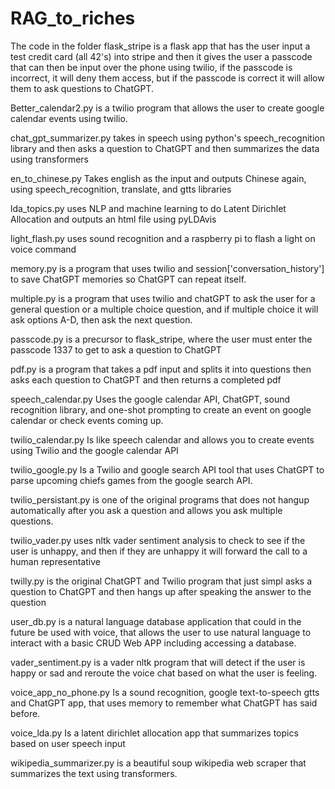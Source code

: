 # RAG_to_riches
The code in the folder flask_stripe is a flask app that has the user input a test credit card (all 42's) into stripe and then it gives the user a passcode that can then be input over the phone using twilio, if the passcode is incorrect, it will deny them access, but if the passcode is correct it will allow them to ask questions to ChatGPT.

Better_calendar2.py is a twilio program that allows the user to create google calendar events using twilio.

chat_gpt_summarizer.py takes in speech using python's speech_recognition library and then asks a question to ChatGPT and then summarizes the data using transformers

en_to_chinese.py Takes english as the input and outputs Chinese again, using speech_recognition, translate, and gtts libraries

lda_topics.py uses NLP and machine learning to do Latent Dirichlet Allocation and outputs an html file using pyLDAvis

light_flash.py uses sound recognition and a raspberry pi to flash a light on voice command

memory.py is a program that uses twilio and session['conversation_history'] to save ChatGPT memories so ChatGPT can repeat itself.

multiple.py is a program that uses twilio and chatGPT to ask the user for a general question or a multiple choice question, and if multiple choice it will ask options A-D, then ask the next question.

passcode.py is a precursor to flask_stripe, where the user must enter the passcode 1337 to get to ask a question to ChatGPT

pdf.py is a program that takes a pdf input and splits it into questions then asks each question to ChatGPT and then returns a completed pdf

speech_calendar.py Uses the google calendar API, ChatGPT, sound recognition library,  and one-shot prompting to create an event on google calendar or check events coming up.

twilio_calendar.py Is like speech calendar and allows you to create events using Twilio and the google calendar API

twilio_google.py Is a Twilio and google search API tool that uses ChatGPT to parse upcoming chiefs games from the google search API.

twilio_persistant.py is one of the original programs that does not hangup automatically after you ask a question and allows you ask multiple questions.

twilio_vader.py uses nltk vader sentiment analysis to check to see if the user is unhappy, and then if they are unhappy it will forward the call to a human representative

twilly.py is the original ChatGPT and Twilio program that just simpl asks a question to ChatGPT and then hangs up after speaking the answer to the question

user_db.py is a natural language database application that could in the future be used with voice, that allows the user to use natural language to interact with a basic CRUD Web APP including accessing a database.

vader_sentiment.py is a vader nltk program that will detect if the user is happy or sad and reroute the voice chat based on what the user is feeling.

voice_app_no_phone.py Is a sound recognition, google text-to-speech gtts and ChatGPT app, that uses memory to remember what ChatGPT has said before.

voice_lda.py Is a latent dirichlet allocation app that summarizes topics based on user speech input

wikipedia_summarizer.py is a beautiful soup wikipedia web scraper that summarizes the text using transformers.


